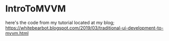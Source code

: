 # IntroToMVVM
here's the code from my tutorial located at my blog;
https://whitebearbot.blogspot.com/2019/03/traditional-ui-development-to-mvvm.html

